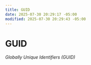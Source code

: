 ```yaml
---
title: GUID
date: 2025-07-30 20:29:17 -05:00
modified: 2025-07-30 20:29:43 -05:00
---
```


# GUID

_Globally Unique Identifiers (GUID)_
